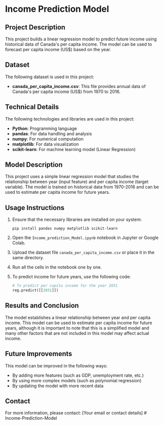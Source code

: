 # Income Prediction Model

## Project Description
This project builds a linear regression model to predict future income using historical data of Canada's per capita income. The model can be used to forecast per capita income (US$) based on the year.

## Dataset
The following dataset is used in this project:
- **canada_per_capita_income.csv**: This file provides annual data of Canada's per capita income (US$) from 1970 to 2016.

## Technical Details
The following technologies and libraries are used in this project:

- **Python**: Programming language
- **pandas**: For data handling and analysis
- **numpy**: For numerical computation
- **matplotlib**: For data visualization
- **scikit-learn**: For machine learning model (Linear Regression)

## Model Description
This project uses a simple linear regression model that studies the relationship between year (input feature) and per capita income (target variable). The model is trained on historical data from 1970-2016 and can be used to estimate per capita income for future years.

## Usage Instructions
1. Ensure that the necessary libraries are installed on your system:
   ```
   pip install pandas numpy matplotlib scikit-learn
   ```

2. Open the `Income_prediction_Model.ipynb` notebook in Jupyter or Google Colab.

3. Upload the dataset file `canada_per_capita_income.csv` or place it in the same directory.

4. Run all the cells in the notebook one by one.

5. To predict income for future years, use the following code:
   ```python
   # To predict per capita income for the year 2031
   reg.predict([[2031]])
   ```

## Results and Conclusion
The model establishes a linear relationship between year and per capita income. This model can be used to estimate per capita income for future years, although it is important to note that this is a simplified model and many other factors that are not included in this model may affect actual income.

## Future Improvements
This model can be improved in the following ways:
- By adding more features (such as GDP, unemployment rate, etc.)
- By using more complex models (such as polynomial regression)
- By updating the model with more recent data

## Contact
For more information, please contact: [Your email or contact details] # Income-Prediction-Model

